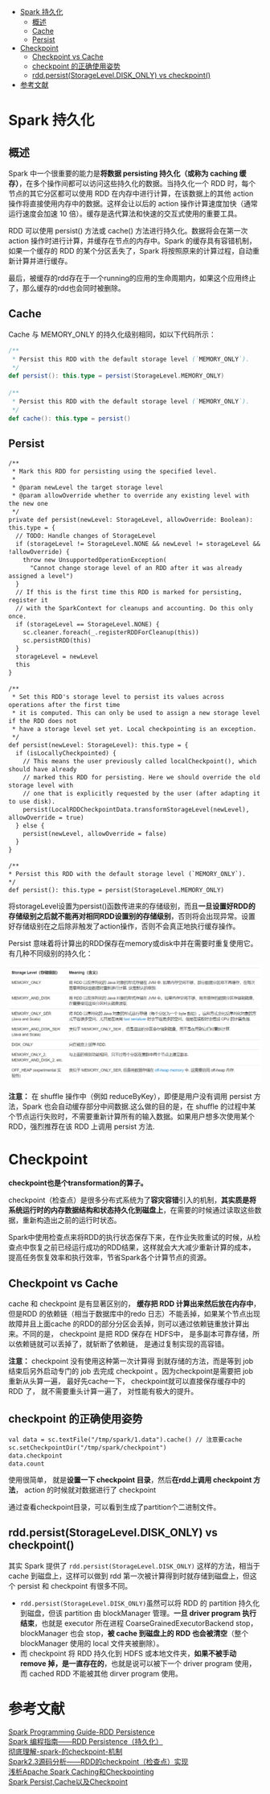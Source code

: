 * [Spark 持久化](#spark-持久化)
  * [概述](#概述)
  * [Cache](#cache)
  * [Persist](#persist)
* [Checkpoint](#checkpoint)
  * [Checkpoint vs Cache](#checkpoint-vs-cache)
  * [checkpoint 的正确使用姿势](#checkpoint-的正确使用姿势)
  * [rdd.persist(StorageLevel.DISK_ONLY) vs checkpoint()](#rddpersiststorageleveldisk_only-vs-checkpoint)
* [参考文献](#参考文献)

# Spark 持久化
## 概述
Spark 中一个很重要的能力是**将数据 persisting 持久化（或称为 caching 缓存）**，在多个操作间都可以访问这些持久化的数据。当持久化一个 RDD 时，每个节点的其它分区都可以使用 RDD 在内存中进行计算，在该数据上的其他 action 操作将直接使用内存中的数据。这样会让以后的 action 操作计算速度加快（通常运行速度会加速 10 倍）。缓存是迭代算法和快速的交互式使用的重要工具。     

RDD 可以使用 persist() 方法或 cache() 方法进行持久化。数据将会在第一次 action 操作时进行计算，并缓存在节点的内存中。Spark 的缓存具有容错机制，如果一个缓存的 RDD 的某个分区丢失了，Spark 将按照原来的计算过程，自动重新计算并进行缓存。

最后，被缓存的rdd存在于一个running的应用的生命周期内，如果这个应用终止了，那么缓存的rdd也会同时被删除。

## Cache
Cache 与 MEMORY_ONLY 的持久化级别相同，如以下代码所示：

```scala
/**
 * Persist this RDD with the default storage level (`MEMORY_ONLY`).
 */
def persist(): this.type = persist(StorageLevel.MEMORY_ONLY)

/**
 * Persist this RDD with the default storage level (`MEMORY_ONLY`).
 */
def cache(): this.type = persist()
```

## Persist

```
/**
 * Mark this RDD for persisting using the specified level.
 *
 * @param newLevel the target storage level
 * @param allowOverride whether to override any existing level with the new one
 */
private def persist(newLevel: StorageLevel, allowOverride: Boolean): this.type = {
  // TODO: Handle changes of StorageLevel
  if (storageLevel != StorageLevel.NONE && newLevel != storageLevel && !allowOverride) {
    throw new UnsupportedOperationException(
      "Cannot change storage level of an RDD after it was already assigned a level")
  }
  // If this is the first time this RDD is marked for persisting, register it
  // with the SparkContext for cleanups and accounting. Do this only once.
  if (storageLevel == StorageLevel.NONE) {
    sc.cleaner.foreach(_.registerRDDForCleanup(this))
    sc.persistRDD(this)
  }
  storageLevel = newLevel
  this
}

/**
 * Set this RDD's storage level to persist its values across operations after the first time
 * it is computed. This can only be used to assign a new storage level if the RDD does not
 * have a storage level set yet. Local checkpointing is an exception.
 */
def persist(newLevel: StorageLevel): this.type = {
  if (isLocallyCheckpointed) {
    // This means the user previously called localCheckpoint(), which should have already
    // marked this RDD for persisting. Here we should override the old storage level with
    // one that is explicitly requested by the user (after adapting it to use disk).
    persist(LocalRDDCheckpointData.transformStorageLevel(newLevel), allowOverride = true)
  } else {
    persist(newLevel, allowOverride = false)
  }
}

/**
* Persist this RDD with the default storage level (`MEMORY_ONLY`).
*/
def persist(): this.type = persist(StorageLevel.MEMORY_ONLY)
```

将storageLevel设置为persist()函数传进来的存储级别，而且**一旦设置好RDD的存储级别之后就不能再对相同RDD设置别的存储级别**，否则将会出现异常。设置好存储级别在之后除非触发了action操作，否则不会真正地执行缓存操作。

Persist 意味着将计算出的RDD保存在memory或disk中并在需要时重复使用它。有几种不同级别的持久化：

![存储级别](https://raw.githubusercontent.com/Andr-Robot/iMarkdownPhotos/master/Res/storagelevel.png)     

**注意：** 在 shuffle 操作中（例如 reduceByKey），即便是用户没有调用 persist 方法，Spark 也会自动缓存部分中间数据.这么做的目的是，在 shuffle 的过程中某个节点运行失败时，不需要重新计算所有的输入数据。如果用户想多次使用某个 RDD，强烈推荐在该 RDD 上调用 persist 方法.

# Checkpoint
**checkpoint也是个transformation的算子。**

checkpoint（检查点）是很多分布式系统为了**容灾容错**引入的机制，**其实质是将系统运行时的内存数据结构和状态持久化到磁盘上**，在需要的时候通过读取这些数据，重新构造出之前的运行时状态。

Spark中使用检查点来将RDD的执行状态保存下来，在作业失败重试的时候，从检查点中恢复之前已经运行成功的RDD结果，这样就会大大减少重新计算的成本，提高任务恢复效率和执行效率，节省Spark各个计算节点的资源。

## Checkpoint vs Cache
cache 和 checkpoint 是有显著区别的， **缓存把 RDD 计算出来然后放在内存中**， 但是RDD 的依赖链（相当于数据库中的redo 日志）不能丢掉，如果某个节点出现故障并且上面cache 的RDD的部分分区会丢掉，则可以通过依赖链重放计算出来。不同的是， checkpoint 是把 RDD 保存在 HDFS中， 是多副本可靠存储，所以依赖链就可以丢掉了，就斩断了依赖链， 是通过复制实现的高容错。

**注意：** checkpoint 没有使用这种第一次计算得
到就存储的方法，而是等到 job 结束后另外启动专门的 job 去完成 checkpoint 。因为checkpoint是需要把 job 重新从头算一遍， 最好先cache一下， checkpoint就可以直接保存缓存中的 RDD 了， 就不需要重头计算一遍了， 对性能有极大的提升。   

## checkpoint 的正确使用姿势

```
val data = sc.textFile("/tmp/spark/1.data").cache() // 注意要cache 
sc.setCheckpointDir("/tmp/spark/checkpoint")
data.checkpoint  
data.count
```

使用很简单， 就是**设置一下 checkpoint 目录**，然后**在rdd上调用 checkpoint 方法**， action 的时候就对数据进行了 checkpoint

通过查看checkpoint目录，可以看到生成了partition个二进制文件。

## rdd.persist(StorageLevel.DISK_ONLY) vs checkpoint()
其实 Spark 提供了 `rdd.persist(StorageLevel.DISK_ONLY)` 这样的方法，相当于 cache 到磁盘上，这样可以做到 rdd 第一次被计算得到时就存储到磁盘上，但这个 persist 和 checkpoint 有很多不同。
- `rdd.persist(StorageLevel.DISK_ONLY)`虽然可以将 RDD 的 partition 持久化到磁盘，但该 partition 由 blockManager 管理。**一旦 driver program 执行结束**，也就是 executor 所在进程 CoarseGrainedExecutorBackend stop，blockManager 也会 stop，**被 cache 到磁盘上的 RDD 也会被清空**（整个 blockManager 使用的 local 文件夹被删除）。
- 而 checkpoint 将 RDD 持久化到 HDFS 或本地文件夹，**如果不被手动 remove 掉，是一直存在的**，也就是说可以被下一个 driver program 使用，而 cached RDD 不能被其他 dirver program 使用。



# 参考文献
[Spark Programming Guide-RDD Persistence](https://spark.apache.org/docs/2.2.0/rdd-programming-guide.html#rdd-persistence)     
[Spark 编程指南——RDD Persistence（持久化）](http://spark.apachecn.org/docs/cn/2.2.0/rdd-programming-guide.html#rdd-persistence%E6%8C%81%E4%B9%85%E5%8C%96)   
[彻底理解-spark-的checkpoint-机制](http://coolplayer.net/2017/05/04/%E5%BD%BB%E5%BA%95%E7%90%86%E8%A7%A3-spark-%E7%9A%84checkpoint-%E6%9C%BA%E5%88%B6/)     
[Spark2.3源码分析——RDD的checkpoint（检查点）实现](http://cxy7.com/articles/2018/06/18/1529329223648.html)     
[浅析Apache Spark Caching和Checkpointing](https://segmentfault.com/a/1190000004999929)    
[Spark Persist,Cache以及Checkpoint](http://smartsi.club/2018/07/11/spark-base-persist-cache-checkpoint/)

